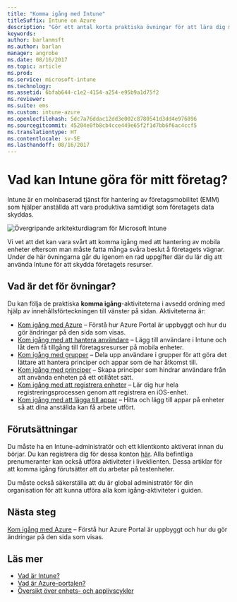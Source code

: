 ```yaml
---
title: "Komma igång med Intune"
titleSuffix: Intune on Azure
description: "Gör ett antal korta praktiska övningar för att lära dig mer om Intune."
keywords: 
author: barlanmsft
ms.author: barlan
manager: angrobe
ms.date: 08/16/2017
ms.topic: article
ms.prod: 
ms.service: microsoft-intune
ms.technology: 
ms.assetid: 6bfab644-c1e2-4154-a254-e95b9a1d75f2
ms.reviewer: 
ms.suite: ems
ms.custom: intune-azure
ms.openlocfilehash: 5dc7a76ddac12dd3e002c8780541d3dd4e976896
ms.sourcegitcommit: 45204e0fb8cb4cce449e65f2f1d7bb6f6ac4ccf5
ms.translationtype: HT
ms.contentlocale: sv-SE
ms.lasthandoff: 08/16/2017
---
```

# <a name="what-can-intune-do-for-my-company"></a>Vad kan Intune göra för mitt företag?

Intune är en molnbaserad tjänst för hantering av företagsmobilitet (EMM) som hjälper anställda att vara produktiva samtidigt som företagets data skyddas.

![Övergripande arkitekturdiagram för Microsoft Intune](/intune/media/intunearchitecture.svg)

Vi vet att det kan vara svårt att komma igång med att hantering av mobila enheter eftersom man måste fatta många svåra beslut å företagets vägnar. Under de här övningarna går du igenom en rad uppgifter där du lär dig att använda Intune för att skydda företagets resurser. 

## <a name="what-are-the-exercises"></a>Vad är det för övningar?

Du kan följa de praktiska __komma igång__-aktiviteterna i avsedd ordning med hjälp av innehållsförteckningen till vänster på sidan. Aktiviteterna är:

* [Kom igång med Azure](get-started-azure.md) – Förstå hur Azure Portal är uppbyggt och hur du gör ändringar på den sida som visas.
* [Kom igång med att hantera användare](get-started-users.md) – Lägg till användare i Intune och låt dem få tillgång till företagsresurser på mobila enheter.
* [Kom igång med grupper](get-started-groups.md) – Dela upp användare i grupper för att göra det lättare att hantera principer och appar som de har åtkomst till.
* [Kom igång med principer](get-started-policies.md) – Skapa principer som hindrar användare från att använda enheten på ett otillåtet sätt.
* [Kom igång med att registrera enheter](get-started-enroll.md) – Lär dig hur hela registreringsprocessen genom att registrera en iOS-enhet.
* [Kom igång med att lägga till appar](get-started-apps.md) – Hitta och lägg till appar på enheter så att dina anställda kan få arbete utfört.

## <a name="prerequisites"></a>Förutsättningar

Du måste ha en Intune-administratör och ett klientkonto aktiverat innan du börjar. Du kan registrera dig för dessa konton [här](https://portal.office.com/Signup/Signup.aspx?OfferId=40BE278A-DFD1-470a-9EF7-9F2596EA7FF9&dl=INTUNE_A&ali=1#0%20). Alla befintliga prenumeranter kan också utföra aktiviteter i liveklienten. Dessa artiklar för att komma igång förutsätter att du arbetar på testenheter.

Du måste också säkerställa att du är global administratör för din organisation för att kunna utföra alla kom igång-aktiviteter i guiden.

## <a name="next-steps"></a>Nästa steg

[Kom igång med Azure](get-started-azure.md) – Förstå hur Azure Portal är uppbyggt och hur du gör ändringar på den sida som visas.

## <a name="learn-more"></a>Läs mer

* [Vad är Intune?](introduction-intune.md)
* [Vad är Azure-portalen?](what-is-intune.md)
* [Översikt över enhets- och applivscykler](introduction-device-app-lifecycles.md)
